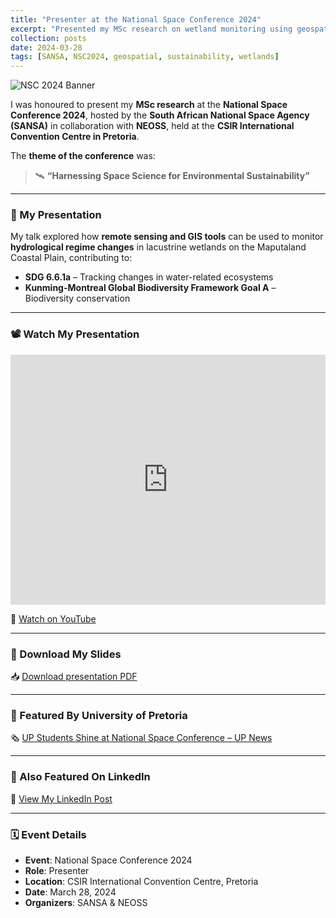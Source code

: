 ```yaml
---
title: "Presenter at the National Space Conference 2024"
excerpt: "Presented my MSc research on wetland monitoring using geospatial tools at NSC2024 hosted by SANSA and NEOSS."
collection: posts
date: 2024-03-28
tags: [SANSA, NSC2024, geospatial, sustainability, wetlands]
---
```


![NSC 2024 Banner](/images/nsc2024-banner.jpg)

I was honoured to present my **MSc research** at the **National Space Conference 2024**, hosted by the **South African National Space Agency (SANSA)** in collaboration with **NEOSS**, held at the **CSIR International Convention Centre in Pretoria**.

The **theme of the conference** was:

> 🛰️ **“Harnessing Space Science for Environmental Sustainability”**

---

### 🧪 My Presentation

My talk explored how **remote sensing and GIS tools** can be used to monitor **hydrological regime changes** in lacustrine wetlands on the Maputaland Coastal Plain, contributing to:

- **SDG 6.6.1a** – Tracking changes in water-related ecosystems
- **Kunming-Montreal Global Biodiversity Framework Goal A** – Biodiversity conservation

---

### 📽️ Watch My Presentation

<iframe width="100%" height="400" src="https://www.youtube.com/embed/YOUR_VIDEO_ID" frameborder="0" allowfullscreen></iframe>

🔗 [Watch on YouTube](https://www.youtube.com/watch?v=YOUR_VIDEO_ID)

---

### 📄 Download My Slides

📥 [Download presentation PDF](/images/nsc2024-presentation.pdf)

---

### 📰 Featured By University of Pretoria

🗞️ [UP Students Shine at National Space Conference – UP News](https://www.up.ac.za/faculty-of-natural-agricultural-sciences/news/post_3216727-university-of-pretoria-students-shine-at-national-space-conference)

---

### 🔗 Also Featured On LinkedIn

🔗 [View My LinkedIn Post](https://www.linkedin.com/posts/nkosingizwile-ndlovu-96a1aa108_nsc2024-sansa-neoss-activity-7239186898529751041-saBN)

---

### 🗓️ Event Details

- **Event**: National Space Conference 2024  
- **Role**: Presenter  
- **Location**: CSIR International Convention Centre, Pretoria  
- **Date**: March 28, 2024  
- **Organizers**: SANSA & NEOSS  
